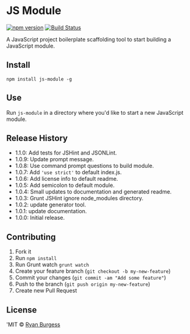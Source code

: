 # JS Module

[![npm version](https://badge.fury.io/js/js-module.svg)](http://badge.fury.io/js/js-module) [![Build Status](https://travis-ci.org/ryanburgess/js-module.svg?branch=master)](https://travis-ci.org/ryanburgess/js-module)

A JavaScript project boilerplate scaffolding tool to start building a JavaScript module. 

## Install
    npm install js-module -g

## Use
Run ```js-module``` in a directory where you'd like to start a new JavaScript module.

## Release History
* 1.1.0: Add tests for JSHint and JSONLint.
* 1.0.9: Update prompt message.
* 1.0.8: Use command prompt questions to build module.
* 1.0.7: Add `'use strict'` to default index.js.
* 1.0.6: Add license info to default readme.
* 1.0.5: Add semicolon to default module.
* 1.0.4: Small updates to documentation and generated readme.
* 1.0.3: Grunt JSHint ignore node_modules directory.
* 1.0.2: update generator tool.
* 1.0.1: update documentation.
* 1.0.0: Initial release.

## Contributing
1. Fork it
2. Run `npm install`
3. Run Grunt watch `grunt watch`
4. Create your feature branch (`git checkout -b my-new-feature`)
5. Commit your changes (`git commit -am "Add some feature"`)
6. Push to the branch (`git push origin my-new-feature`)
7. Create new Pull Request

## License
'MIT © [Ryan Burgess](http://github.com/ryanburgess)
